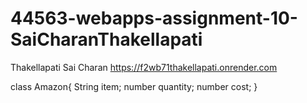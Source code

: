 # 44563-webapps-assignment-10-SaiCharanThakellapati
Thakellapati Sai Charan
https://f2wb71thakellapati.onrender.com

class Amazon{
        String item;
        number quantity;
        number cost;
      }